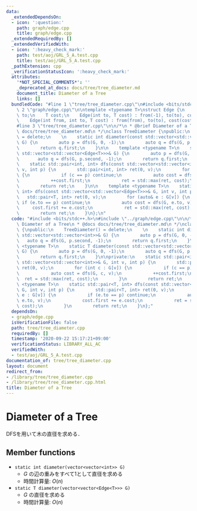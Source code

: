 ```yaml
---
data:
  _extendedDependsOn:
  - icon: ':question:'
    path: graph/edge.cpp
    title: graph/edge.cpp
  _extendedRequiredBy: []
  _extendedVerifiedWith:
  - icon: ':heavy_check_mark:'
    path: test/aoj/GRL_5_A.test.cpp
    title: test/aoj/GRL_5_A.test.cpp
  _pathExtension: cpp
  _verificationStatusIcon: ':heavy_check_mark:'
  attributes:
    '*NOT_SPECIAL_COMMENTS*': ''
    _deprecated_at_docs: docs/tree/tree_diameter.md
    document_title: Diameter of a Tree
    links: []
  bundledCode: "#line 1 \"tree/tree_diameter.cpp\"\n#include <bits/stdc++.h>\n#line\
    \ 2 \"graph/edge.cpp\"\n\ntemplate <typename T>\nstruct Edge {\n    int from,\
    \ to;\n    T cost;\n    Edge(int to, T cost) : from(-1), to(to), cost(cost) {}\n\
    \    Edge(int from, int to, T cost) : from(from), to(to), cost(cost) {}\n};\n\
    #line 3 \"tree/tree_diameter.cpp\"\n\n/*\n * @brief Diameter of a Tree\n * @docs\
    \ docs/tree/tree_diameter.md\n */\nclass TreeDiameter {\npublic:\n    TreeDiameter()\
    \ = delete;\n    \n    static int diameter(const std::vector<std::vector<int>>&\
    \ G) {\n        auto p = dfs(G, 0, -1);\n        auto q = dfs(G, p.second, -1);\n\
    \        return q.first;\n    }\n\n    template <typename T>\n    static T diameter(const\
    \ std::vector<std::vector<Edge<T>>>& G) {\n        auto p = dfs(G, 0, -1);\n \
    \       auto q = dfs(G, p.second, -1);\n        return q.first;\n    }\n\nprivate:\n\
    \    static std::pair<int, int> dfs(const std::vector<std::vector<int>>& G, int\
    \ v, int p) {\n        std::pair<int, int> ret(0, v);\n        for (int c : G[v])\
    \ {\n            if (c == p) continue;\n            auto cost = dfs(G, c, v);\n\
    \            ++cost.first;\n            ret = std::max(ret, cost);\n        }\n\
    \        return ret;\n    }\n\n    template <typename T>\n    static std::pair<T,\
    \ int> dfs(const std::vector<std::vector<Edge<T>>>& G, int v, int p) {\n     \
    \   std::pair<T, int> ret(0, v);\n        for (auto& e : G[v]) {\n           \
    \ if (e.to == p) continue;\n            auto cost = dfs(G, e.to, v);\n       \
    \     cost.first += e.cost;\n            ret = std::max(ret, cost);\n        }\n\
    \        return ret;\n    }\n};\n"
  code: "#include <bits/stdc++.h>\n#include \"../graph/edge.cpp\"\n\n/*\n * @brief\
    \ Diameter of a Tree\n * @docs docs/tree/tree_diameter.md\n */\nclass TreeDiameter\
    \ {\npublic:\n    TreeDiameter() = delete;\n    \n    static int diameter(const\
    \ std::vector<std::vector<int>>& G) {\n        auto p = dfs(G, 0, -1);\n     \
    \   auto q = dfs(G, p.second, -1);\n        return q.first;\n    }\n\n    template\
    \ <typename T>\n    static T diameter(const std::vector<std::vector<Edge<T>>>&\
    \ G) {\n        auto p = dfs(G, 0, -1);\n        auto q = dfs(G, p.second, -1);\n\
    \        return q.first;\n    }\n\nprivate:\n    static std::pair<int, int> dfs(const\
    \ std::vector<std::vector<int>>& G, int v, int p) {\n        std::pair<int, int>\
    \ ret(0, v);\n        for (int c : G[v]) {\n            if (c == p) continue;\n\
    \            auto cost = dfs(G, c, v);\n            ++cost.first;\n          \
    \  ret = std::max(ret, cost);\n        }\n        return ret;\n    }\n\n    template\
    \ <typename T>\n    static std::pair<T, int> dfs(const std::vector<std::vector<Edge<T>>>&\
    \ G, int v, int p) {\n        std::pair<T, int> ret(0, v);\n        for (auto&\
    \ e : G[v]) {\n            if (e.to == p) continue;\n            auto cost = dfs(G,\
    \ e.to, v);\n            cost.first += e.cost;\n            ret = std::max(ret,\
    \ cost);\n        }\n        return ret;\n    }\n};"
  dependsOn:
  - graph/edge.cpp
  isVerificationFile: false
  path: tree/tree_diameter.cpp
  requiredBy: []
  timestamp: '2020-09-22 15:17:21+09:00'
  verificationStatus: LIBRARY_ALL_AC
  verifiedWith:
  - test/aoj/GRL_5_A.test.cpp
documentation_of: tree/tree_diameter.cpp
layout: document
redirect_from:
- /library/tree/tree_diameter.cpp
- /library/tree/tree_diameter.cpp.html
title: Diameter of a Tree
---
```

# Diameter of a Tree

DFSを用いて木の直径を求める．

## Member functions

- `static int diameter(vector<vector<int>> G)`
    - $G$ の辺の重みをすべて1として直径を求める
    - 時間計算量: $O(n)$
- `static T diameter(vector<vector<Edge<T>>> G)`
    - $G$ の直径を求める
    - 時間計算量: $O(n)$
